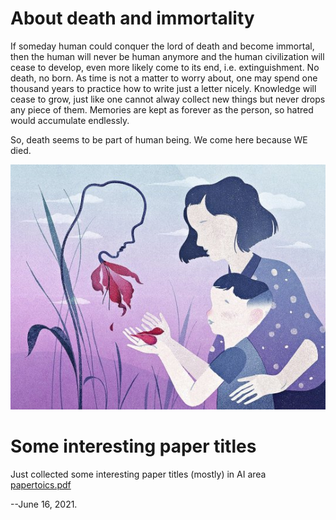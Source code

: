 # About death and immortality
If someday human could conquer the lord of death and become immortal, then the human will never be human anymore and the human civilization will cease to develop, even more likely come to its end, i.e. extinguishment. No death, no born. As time is not a matter to worry about, one may spend one thousand years to practice how to write just a letter nicely. Knowledge will cease to grow, just like one cannot alway collect new things but never drops any piece of them. Memories are kept as forever as the person, so hatred would accumulate endlessly. 

So, death seems to be part of human being. We come here because WE died. 

![alt-text-1](death.jpeg "death & born") 

# Some interesting paper titles 
Just collected some interesting paper titles (mostly) in AI area [papertoics.pdf](papertopics.pdf)

--June 16, 2021.
